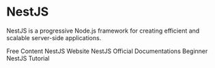 # NestJS

NestJS is a progressive Node.js framework for creating efficient and scalable server-side applications.

<ResourceGroupTitle>Free Content</ResourceGroupTitle>
<BadgeLink colorScheme='blue' badgeText='Official Website' href='https://nestjs.com'>NestJS Website</BadgeLink>
<BadgeLink colorScheme='blue' badgeText='Official Documentation' href='https://docs.nestjs.com'>NestJS Official Documentations</BadgeLink>
<BadgeLink badgeText='Watch' href='https://www.youtube.com/watch?v=i793Qm6kv3U'>Beginner NestJS Tutorial</BadgeLink>
